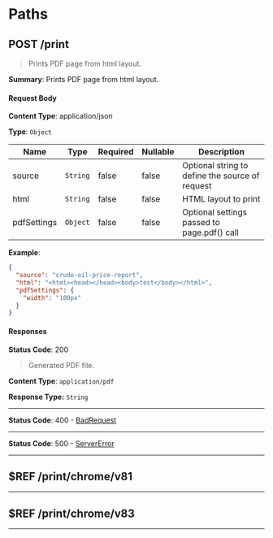 # Paths

## POST /print 

> Prints PDF page from html layout.

**Summary**: Prints PDF page from html layout.

#### Request Body
    
**Content Type**: application/json

**Type**: <code>Object</code>

| Name | Type | Required | Nullable | Description |
| ---- | ---- | -------- | -------- | ----------- |
| source | <code>String</code> | false | false | Optional string to define the source of request |
| html | <code>String</code> | false | false | HTML layout to print |
| pdfSettings | <code>Object</code> | false | false | Optional settings passed to page.pdf() call |

**Example**:

```json
{
  "source": "crude-oil-price-report",
  "html": "<html><head></head><body>test</body></html>",
  "pdfSettings": {
    "width": "100px"
  }
}
```

#### Responses

**Status Code**: 200

> Generated PDF file.

**Content Type**: <code>application/pdf</code>

**Response Type:** <code>String</code>

* * *

**Status Code**: 400 - [BadRequest](/content/api/components?id&#x3D;responsesbadrequest)

* * *

**Status Code**: 500 - [ServerError](/content/api/components?id&#x3D;responsesservererror)

* * *

## $REF /print/chrome/v81 

> 

* * *

## $REF /print/chrome/v83 

> 

* * *

